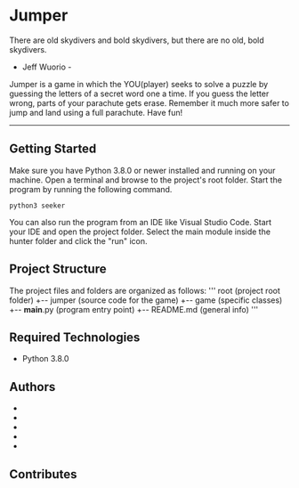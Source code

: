 # Jumper
There are old skydivers and bold skydivers,
but there are no old, bold skydivers.

- Jeff Wuorio -

Jumper is a game in which the YOU(player) seeks to solve a puzzle by guessing the letters of 
a secret word one a time. If you guess the letter wrong, parts of your parachute gets erase. 
Remember it much more safer to jump and land using a full parachute. Have fun!

___
## Getting Started
Make sure you have Python 3.8.0 or newer installed and running on your machine. Open a terminal and browse to the project's root folder. Start the program by running the following command.
```
python3 seeker 
```
You can also run the program from an IDE like Visual Studio Code. Start your IDE and open the project folder. Select the main module inside the hunter folder and click the "run" icon.

## Project Structure
The project files and folders are organized as follows:
'''
root                    (project root folder)
+-- jumper              (source code for the game)
    +-- game            (specific classes) 
    +-- __main__.py     (program entry point)
+-- README.md           (general info)
'''

## Required Technologies
* Python 3.8.0

## Authors
* 
* 
*
*
*

## Contributes
